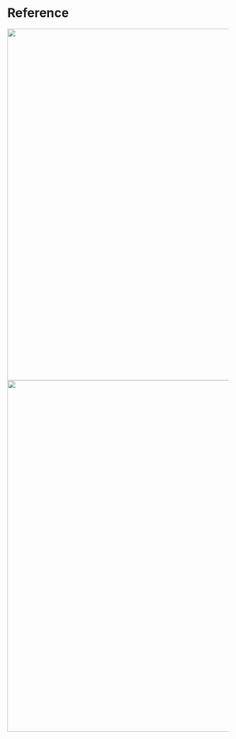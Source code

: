 # Reference
<img src="https://user-images.githubusercontent.com/91980956/228853878-893c391f-2733-44be-9eff-94744c32c16c.jpg" width="600" height="800" />

<img src="https://user-images.githubusercontent.com/91980956/228856283-7d2c6736-94d6-43c1-b100-75e724c9ed9f.jpg" width="600" height="800" />

